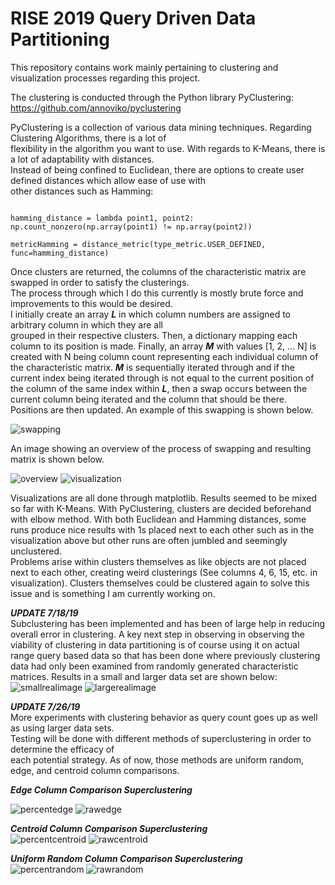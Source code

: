 # RISE 2019 Query Driven Data Partitioning

This repository contains work mainly pertaining to clustering and visualization processes regarding this project.

The clustering is conducted through the Python library PyClustering: https://github.com/annoviko/pyclustering

PyClustering is a collection of various data mining techniques. Regarding Clustering Algorithms, there is a lot of  
flexibility in the algorithm you want to use. With regards to K-Means, there is a lot of adaptability with distances.  
Instead of being confined to Euclidean, there are options to create user defined distances which allow ease of use with  
other distances such as Hamming:  
  
```

hamming_distance = lambda point1, point2: np.count_nonzero(np.array(point1) != np.array(point2))

metricHamming = distance_metric(type_metric.USER_DEFINED, func=hamming_distance)
```

Once clusters are returned, the columns of the characteristic matrix are swapped in order to satisfy the clusterings.  
The process through which I do this currently is mostly brute force and improvements to this would be desired.  
I initially create an array ***L*** in which column numbers are assigned to arbitrary column in which they are all  
grouped in their respective clusters. Then, a dictionary mapping each column to its position is made. Finally, an array ***M*** with values [1, 2, ... N] is created with N being column count representing each individual column of the characteristic matrix. ***M*** is sequentially iterated through and if the current index being iterated through is not equal to the current position of the column of the same index within ***L***, then a swap occurs between the current column being iterated and the column that should be there. Positions are then updated. An example of this swapping is shown below.  


![swapping](https://user-images.githubusercontent.com/30887959/61324666-d6778b80-a7c7-11e9-82f8-c5f947dd4763.png)

An image showing an overview of the process of swapping and resulting matrix is shown below.  

![overview](https://user-images.githubusercontent.com/30887959/61324665-d6778b80-a7c7-11e9-8c45-72952caffa93.png)
![visualization](https://user-images.githubusercontent.com/30887959/61324667-d6778b80-a7c7-11e9-947d-44dafcf35c96.png)  


Visualizations are all done through matplotlib. Results seemed to be mixed so far with K-Means. With PyClustering, clusters   are decided beforehand with elbow method. With both Euclidean and Hamming distances, some runs produce nice results with 1s   placed next to each other such as in the visualization above but other runs are often jumbled and seemingly unclustered.    
Problems arise within clusters themselves as like objects are not placed next to each other, creating weird clusterings (See columns 4, 6, 15, etc. in visualization). Clusters themselves could be clustered again to solve this issue and is something I am currently working on.    



***UPDATE 7/18/19***  
Subclustering has been implemented and has been of large help in reducing overall error in clustering. A key next step in observing in observing the viability of clustering in data partitioning is of course using it on actual range query based data so that has been done where previously clustering data had only been examined from randomly generated characteristic matrices. Results in a small and larger data set are shown below:
![smallrealimage](https://user-images.githubusercontent.com/30887959/61490946-e8416600-a962-11e9-8b56-02b9743074af.png)
![largerealimage](https://user-images.githubusercontent.com/30887959/61490952-eaa3c000-a962-11e9-81e3-71ade46bfca4.png)


***UPDATE 7/26/19***  
More experiments with clustering behavior as query count goes up as well as using larger data sets.  
Testing will be done with different methods of superclustering in order to determine the efficacy of  
each potential strategy. As of now, those methods are uniform random, edge, and centroid column comparisons.  


***Edge Column Comparison Superclustering***    

![percentedge](https://user-images.githubusercontent.com/30887959/61972626-e7c65200-af96-11e9-934c-e739c4b01048.png)
![rawedge](https://user-images.githubusercontent.com/30887959/61972632-eb59d900-af96-11e9-9d53-c387d74b04a8.png)





***Centroid Column Comparison Superclustering***  
![percentcentroid](https://user-images.githubusercontent.com/30887959/61972636-f14fba00-af96-11e9-81b1-6fd695d38dda.png)
![rawcentroid](https://user-images.githubusercontent.com/30887959/61972644-f44aaa80-af96-11e9-9411-95cf38d39225.png)



***Uniform Random Column Comparison Superclustering***    
![percentrandom](https://user-images.githubusercontent.com/30887959/61972660-f57bd780-af96-11e9-8871-f8ea29b35da7.png)
![rawrandom](https://user-images.githubusercontent.com/30887959/61972663-f7459b00-af96-11e9-9923-9f04096fdc51.png)



